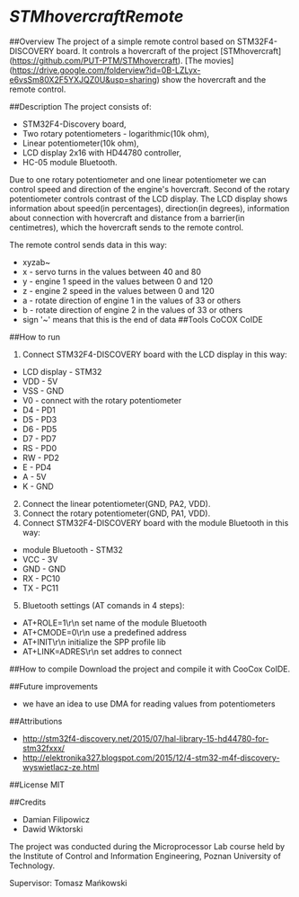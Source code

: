 # *STMhovercraftRemote*

##Overview
The project of a simple remote control based on STM32F4-DISCOVERY board. It controls a hovercraft of the project [STMhovercraft] (https://github.com/PUT-PTM/STMhovercraft). [The movies] (https://drive.google.com/folderview?id=0B-LZLyx-e6vsSm80X2F5YXJQZ0U&usp=sharing) show the hovercraft and the remote control.

##Description
The project consists of:
- STM32F4-Discovery board,
- Two rotary potentiometers - logarithmic(10k ohm),
- Linear potentiometer(10k ohm),
- LCD display 2x16 with HD44780 controller,
- HC-05 module Bluetooth.

Due to one rotary potentiometer and one linear potentiometer we can control speed and direction of the engine's hovercraft. Second of the rotary potentiometer controls contrast of the LCD display. The LCD display shows information about speed(in percentages), direction(in degrees), information about connection with hovercraft and distance from a barrier(in centimetres), which the hovercraft sends to the remote control.

The remote control sends data in this way:
- xyzab~
- x - servo turns in the values between 40 and 80
- y - engine 1 speed in the values between 0 and 120
- z - engine 2 speed in the values between 0 and 120
- a - rotate direction of engine 1 in the values of 33 or others
- b - rotate direction of engine 2 in the values of 33 or others
- sign '~' means that this is the end of data
##Tools
CoCOX CoIDE

##How to run
1. Connect STM32F4-DISCOVERY board with the LCD display in this way: 
  *  LCD display - STM32
  *  VDD  -  5V
  *  VSS  -  GND
  *  V0   -  connect with the rotary potentiometer
  *  D4   -  PD1
  *  D5   -  PD3
  *  D6   -  PD5
  *  D7   -  PD7
  *  RS   -  PD0
  *  RW   -  PD2
  *  E    -  PD4
  *  A    -  5V
  *  K    -  GND
 
2. Connect the linear potentiometer(GND, PA2, VDD).
3. Connect the rotary potentiometer(GND, PA1, VDD).
4. Connect STM32F4-DISCOVERY board with the module Bluetooth in this way:
  * module Bluetooth - STM32
  * VCC  - 3V
  * GND - GND
  * RX  - PC10
  * TX  - PC11
5. Bluetooth settings (AT comands in 4 steps):
 - AT+ROLE=1\r\n              set name of the module Bluetooth
 - AT+CMODE=0\r\n             use a predefined address
 - AT+INIT\r\n                initialize the SPP profile lib
 - AT+LINK=ADRES\r\n          set addres to connect

##How to compile
Download the project and compile it with CooCox CoIDE.

##Future improvements
- we have an idea to use DMA for reading values from potentiometers

##Attributions
* http://stm32f4-discovery.net/2015/07/hal-library-15-hd44780-for-stm32fxxx/
* http://elektronika327.blogspot.com/2015/12/4-stm32-m4f-discovery-wyswietlacz-ze.html

##License
MIT

##Credits
* Damian Filipowicz
* Dawid Wiktorski

The project was conducted during the Microprocessor Lab course held by the Institute of Control and Information Engineering, Poznan University of Technology.

Supervisor: Tomasz Mańkowski
